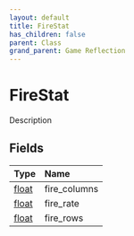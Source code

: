 ```yaml
---
layout: default
title: FireStat
has_children: false
parent: Class
grand_parent: Game Reflection
---
```

# FireStat
Description 

## Fields

| Type | Name |
|:-------------|:--------------|
| [float](/docs/game-reflection/components/float) | fire_columns |
| [float](/docs/game-reflection/components/float) | fire_rate |
| [float](/docs/game-reflection/components/float) | fire_rows |


